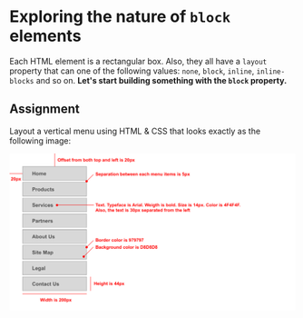 # Exploring the nature of `block` elements

Each HTML element is a rectangular box. Also, they all have a `layout` property that can one of the following values: `none`, `block`, `inline`, `inline-blocks` and so on. **Let's start building something with the `block` property.**

## Assignment

Layout a vertical menu using HTML & CSS that looks exactly as the following image:

![Sample](https://github.com/mariuzzo/Layout-with-HTML-CSS/blob/master/assignment/01/src/sample.png?raw=true)

